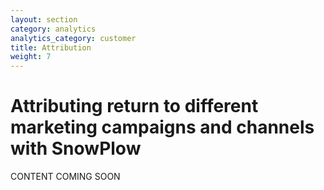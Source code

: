 ```yaml
---
layout: section
category: analytics
analytics_category: customer
title: Attribution
weight: 7
---
```


# Attributing return to different marketing campaigns and channels with SnowPlow

CONTENT COMING SOON